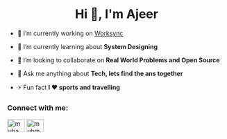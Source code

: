 <h1 align="center">Hi 👋, I'm Ajeer</h1>

- 🔭 I’m currently working on [Worksync](https://github.com/MuhmdAjeer/worksync-web)

- 🌱 I’m currently learning about **System Designing**

- 👯 I’m looking to collaborate on **Real World Problems and Open Source**

- 💬 Ask me anything about **Tech, lets find the ans together**

- ⚡ Fun fact **I ❤️ sports and travelling**

<h3 align="left">Connect with me:</h3>
<p align="left">
<a href="https://twitter.com/muhammedajeer11" target="blank"><img align="center" src="https://raw.githubusercontent.com/rahuldkjain/github-profile-readme-generator/master/src/images/icons/Social/twitter.svg" alt="muhammedajeer11" height="30" width="40" /></a>
<a href="https://linkedin.com/in/muhmdajeer" target="blank"><img align="center" src="https://raw.githubusercontent.com/rahuldkjain/github-profile-readme-generator/master/src/images/icons/Social/linked-in-alt.svg" alt="muhmdajeer" height="30" width="40" /></a>
</p>
